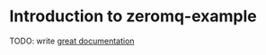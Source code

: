 # Introduction to zeromq-example

TODO: write [great documentation](http://jacobian.org/writing/great-documentation/what-to-write/)
